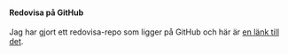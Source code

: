 #### Redovisa på GitHub

Jag har gjort ett redovisa-repo som ligger på GitHub och här är [en länk till det](https://github.com/MagnusLj/designv2).

